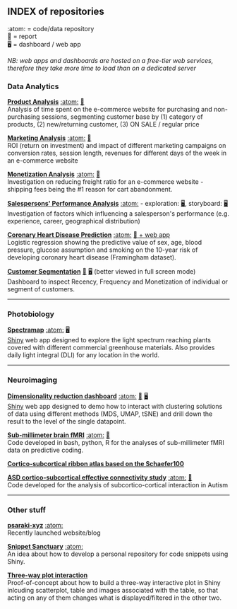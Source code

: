 ## INDEX of repositories 
:atom: = code/data repository <br> :book: = report <br> :desktop_computer: = dashboard / web app

_NB: web apps and dashboards are hosted on a free-tier web services, therefore they take more time to load than on a dedicated server_

### Data Analytics

[**Product Analysis**](https://leonardoc.netlify.app/showcase/product_analysis_psaraki/product_analysis) 
[:atom:](https://github.com/leonardocerliani/TC_projects/tree/main/Product_Analysis_TC)
[:book:](https://leonardoc.netlify.app/showcase/product_analysis_psaraki/product_analysis)
<br> 
Analysis of time spent on the e-commerce website for purchasing and non-purchasing sessions, segmenting customer base by (1) category of products, (2) new/returning customer, (3) ON SALE / regular price

[**Marketing Analysis**](https://leonardoc.netlify.app/showcase/marketing_analysis_psaraki/marketing_analysis)
[:atom:](https://github.com/leonardocerliani/TC_projects/tree/main/Marketing_Analysis_TC)
[:book:](https://leonardoc.netlify.app/showcase/marketing_analysis_psaraki/marketing_analysis)
<br>
ROI (return on investment) and impact of different marketing campaigns on conversion rates, session length, revenues for different days of the week in an e-commerce website


[**Monetization Analysis**](https://github.com/leonardocerliani/TC_projects/tree/main/Monetization_Shipping_Fee_Analysis)
[:atom:](https://github.com/leonardocerliani/TC_projects/tree/main/Monetization_Shipping_Fee_Analysis)
[:book:](#)
<br>
Investigation on reducing freight ratio for an e-commerce website - shipping fees being the #1 reason for cart abandonment.

[**Salespersons' Performance Analysis**](https://github.com/leonardocerliani/TC_projects/tree/main/Bike_sales_dashboard)
[:atom:](https://github.com/leonardocerliani/TC_projects/tree/main/Bike_sales_dashboard) - 
exploration: [:desktop_computer:](https://public.tableau.com/app/profile/leonardo.cerliani/viz/SP_Geo_v2/SalesPersonsPerformanceperUSTerritory),
storyboard: [:desktop_computer:](https://public.tableau.com/app/profile/leonardo.cerliani/viz/SP_Geo_v2_Story/SomeKeyInsights)
<br>
Investigation of factors which influencing a salesperson's performance (e.g. experience, career, geographical distribution)

[**Coronary Heart Disease Prediction**](https://github.com/leonardocerliani/TC_projects/tree/main/CHD_Logistic_regression)
[:atom:](https://github.com/leonardocerliani/TC_projects/tree/main/CHD_Logistic_regression)
[:book:  + web app](#)
<br>
Logistic regression showing the predictive value of sex, age, blood pressure, glucose assumption and smoking on the 10-year risk of developing coronary heart disease (Framingham dataset).   

[**Customer Segmentation**](https://github.com/leonardocerliani/TC_projects/tree/main/Customer_Segmentation_Dashboard)
[:book:](https://github.com/leonardocerliani/TC_projects/tree/main/Customer_Segmentation_Dashboard)
[:desktop_computer:](https://public.tableau.com/app/profile/leonardo.cerliani/viz/RFM_V3/MRF_dash_V3) (better viewed in full screen mode)
<br>
Dashboard to inspect Recency, Frequency and Monetization of individual or segment of customers.

---

### Photobiology
[**Spectramap**](https://github.com/leonardocerliani/spectramap)
[:atom:](https://github.com/leonardocerliani/spectramap)
[:desktop_computer:](https://agronomous.shinyapps.io/spectramap/)
<br>
[Shiny](https://www.rstudio.com/products/shiny/) web app designed to explore the light spectrum reaching plants covered with different commercial greenhouse materials. Also provides daily light integral (DLI) for any location in the world.

---

### Neuroimaging
[**Dimensionality reduction dashboard**](https://github.com/leonardocerliani/neuroimaging_dimred)
[:atom:](https://github.com/leonardocerliani/neuroimaging_dimred)
[:book:](https://leonardoc.netlify.app/showcase/dimred_app/dimred_app)
[:desktop_computer:](https://agronomous.shinyapps.io/neuroimaging_dimred/)
<br>
[Shiny](https://www.rstudio.com/products/shiny/) web app designed to demo how to interact with clustering solutions of data using different methods (MDS, UMAP, tSNE) and drill down the result to the level of the single datapoint.

[**Sub-millimeter brain fMRI**](https://github.com/leonardocerliani/layerfMRI)
[:atom:](https://github.com/leonardocerliani/layerfMRI)
[:book:](https://www.sciencedirect.com/science/article/pii/S0010945222000016)
<br>
Code developed in bash, python, R for the analyses of sub-millimeter fMRI data on predictive coding.

[**Cortico-subcortical ribbon atlas based on the Schaefer100**](https://github.com/leonardocerliani/Atlases-Neuroimaging/tree/master/Schaefer100_ribbon_subcort_tracto)

[**ASD cortico-subcortical effective connectivity study**](https://github.com/luislorenzini/ASD_DCM_subcortex_sensory)
[:atom:](https://github.com/luislorenzini/ASD_DCM_subcortex_sensory)
[:book:](https://www.sciencedirect.com/science/article/pii/S2213158221002837?via%3Dihub)
<br>
Code developed for the analysis of subcortico-cortical interaction in Autism

---

### Other stuff
[**psaraki-xyz**](https://leonardoc.netlify.app/)
[:atom:](https://github.com/leonardocerliani/psaraki-xyz)
<br>
Recently launched website/blog

[**Snippet Sanctuary**](https://github.com/leonardocerliani/snippets_sanctuary)
[:atom:](https://github.com/leonardocerliani/snippets_sanctuary)
<br>
An idea about how to develop a personal repository for code snippets using Shiny.

[**Three-way plot interaction**](https://github.com/leonardocerliani/interactive_plotly_DT_image)
<br>
Proof-of-concept about how to build a three-way interactive plot in Shiny inlcuding scatterplot, table and images associated with the table, so that acting on any of them changes what is displayed/filtered in the other two.
